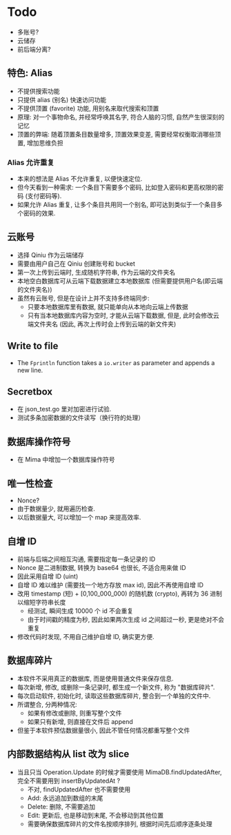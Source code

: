 # Todo

- 多账号?
- 云储存
- 前后端分离?

## 特色: Alias

- 不提供搜索功能
- 只提供 alias (别名) 快速访问功能
- 不提供顶置 (favorite) 功能, 用别名来取代搜索和顶置
- 原理: 对一个事物命名, 并经常呼唤其名字, 符合人脑的习惯, 自然产生很深刻的记忆
- 顶置的弊端: 随着顶置条目数量增多, 顶置效果变差, 需要经常权衡取消哪些顶置, 增加思维负担

### Alias 允许重复

- 本来的想法是 Alias 不允许重复, 以便快速定位.
- 但今天看到一种需求: 一个条目下需要多个密码, 比如登入密码和更高权限的密码 (支付密码等).
- 如果允许 Alias 重复, 让多个条目共用同一个别名, 即可达到类似于一个条目多个密码的效果.

## 云账号

- 选择 Qiniu 作为云端储存
- 需要由用户自己在 Qiniu 创建账号和 bucket
- 第一次上传到云端时, 生成随机字符串, 作为云端的文件夹名
- 本地空白数据库可从云端下载数据建立本地数据库 (但需要提供用户名(即云端的文件夹名))
- 虽然有云账号, 但是在设计上并不支持多终端同步:
  - 只要本地数据库里有数据, 就只能单向从本地向云端上传数据
  - 只有当本地数据库内容为空时, 才能从云端下载数据, 
    但是, 此时会修改云端文件夹名 (因此, 再次上传时会上传到云端的新文件夹)

## Write to file

- The `Fprintln` function takes a `io.writer` as parameter and appends a new line.

## Secretbox

- 在 json_test.go 里对加密进行试验.
- 测试多条加密数据的文件读写（换行符的处理）

## 数据库操作符号

- 在 Mima 中增加一个数据库操作符号

## 唯一性检查

- Nonce?
- 由于数据量少, 就用遍历检查.
- 以后数据量大, 可以增加一个 map 来提高效率.

## 自增 ID

- 前端与后端之间相互沟通, 需要指定每一条记录的 ID
- Nonce 是二进制数据, 转换为 base64 也很长, 不适合用来做 ID
- 因此采用自增 ID (uint)
- 自增 ID 难以维护 (需要找一个地方存放 max id), 因此不再使用自增 ID
- 改用 timestamp (短) + [0,100_000_000) 的随机数 (crypto), 再转为 36 进制以缩短字符串长度
  - 经测试, 瞬间生成 10000 个 id 不会重复
  - 由于时间戳的精度为秒, 因此如果两次生成 id 之间超过一秒, 更是绝对不会重复
- 修改代码时发现, 不用自己维护自增 ID, 确实更方便.

## 数据库碎片

- 本软件不采用真正的数据库, 而是使用普通文件来保存信息.
- 每次新增, 修改, 或删除一条记录时, 都生成一个新文件, 称为 "数据库碎片".
- 每次启动软件, 初始化时, 读取这些数据库碎片, 整合到一个单独的文件中.
- 所谓整合, 分两种情况:
  - 如果有修改或删除, 则重写整个文件
  - 如果只有新增, 则直接在文件后 append
- 但鉴于本软件预估数据量很小, 因此不管任何情况都重写整个文件

## 内部数据结构从 list 改为 slice

- 当且只当 Operation.Update 的时候才需要使用 MimaDB.findUpdatedAfter,
  完全不需要用到 insertByUpdatedAt ?
  - 不对, findUpdatedAfter 也不需要使用
  - Add: 永远追加到数组的末尾
  - Delete: 删除, 不需要追加
  - Edit: 更新后, 也是移动到末尾, 不会移动到其他位置
  - 需要确保数据库碎片的文件名按顺序排列, 根据时间先后顺序逐条处理

